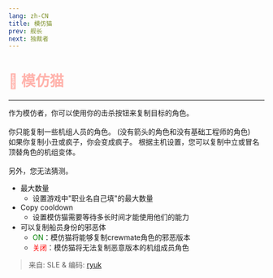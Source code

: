 ```yaml
---
lang: zh-CN
title: 模仿猫
prev: 舰长
next: 独裁者
---
```


# <font color="#ffb2ab">📝 <b>模仿猫</b></font> <Badge text="Power" type="tip" vertical="middle"/>

***

作为模仿者，你可以使用你的击杀按钮来复制目标的角色。<br><br>
你只能复制一些机组人员的角色。 (没有箭头的角色和没有基础工程师的角色)<br>
如果你复制小丑或疯子，你会变成疯子。 根据主机设置，您可以复制中立或冒名顶替角色的机组变体。<br><br>
另外，您无法猜测。

- 最大数量
  - 设置游戏中"职业名自己填"的最大数量
- Copy cooldown
  - 设置模仿猫需要等待多长时间才能使用他们的能力
- 可以复制船员身份的邪恶体
  - <font color=green>ON</font>：模仿猫将能够复制crewmate角色的邪恶版本
  - <font color=red>关闭</font>：模仿猫将无法复制恶意版本的机组成员角色

> 来自: SLE & 编码: [ryuk](#)
